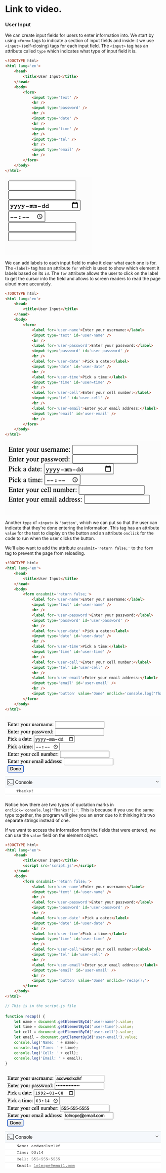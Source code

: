# Link to video.

### User Input

We can create input fields for users to enter information into. We start by using `<form>` tags to indicate a section of input fields and inside it we use   `<input>` (self-closing) tags for each input field. The `<input>` tag has an attribute called `type` which indicates what type of input field it is.

```html
<!DOCTYPE html>
<html lang='en'>
    <head>
        <title>User Input</title>
    </head>
    <body>
        <form>
            <input type='text' />
            <br />
            <input type='password' />
            <br />
            <input type='date' />
            <br />
            <input type='time' />
            <br />
            <input type='tel' />
            <br />
            <input type='email' />
            <br />
        </form>
    </body>
</html>
```

![](../../Images/js_input_1.png)

We can add labels to each input field to make it clear what each one is for. The `<label>` tag has an attribute `for` which is used to show which element it labels based on its `id`. The `for` attribute allows the user to click on the label to get the cursor into the field and allows to screen readers to read the page aloud more accurately.

```html
<!DOCTYPE html>
<html lang='en'>
    <head>
        <title>User Input</title>
    </head>
    <body>
        <form>
            <label for='user-name'>Enter your username:</label>
            <input type='text' id='user-name' />
            <br />
            <label for='user-password'>Enter your password:</label>
            <input type='password' id='user-password' />
            <br />
            <label for='user-date' >Pick a date:</label>
            <input type='date' id='user-date' />
            <br />
            <label for='user-time'>Pick a time:</label>
            <input type='time' id='user=time' />
            <br />
            <label for='user-cell'>Enter your cell number:</label>
            <input type='tel' id='user-cell' />
            <br />
            <label for='user-email'>Enter your email address:</label>
            <input type='email' id='user-email' />
            <br />
        </form>
    </body>
</html>
```

![](../../Images/js_input_2.png)

Another `type` of `<input>` is `'button'`, which we can put so that the user can indicate that they're done entering the information. This tag has an attribute `value` for the text to display on the button and an attribute `onclick` for the code to run when the user clicks the button.

We'll also want to add the attribute `onsubmit='return false;'` to the `form` tag to prevent the page from reloading.

```html
<!DOCTYPE html>
<html lang='en'>
    <head>
        <title>User Input</title>
    </head>
    <body>
        <form onsubmit='return false;'>
            <label for='user-name'>Enter your username:</label>
            <input type='text' id='user-name' />
            <br />
            <label for='user-password'>Enter your password:</label>
            <input type='password' id='user-password' />
            <br />
            <label for='user-date' >Pick a date:</label>
            <input type='date' id='user-date' />
            <br />
            <label for='user-time'>Pick a time:</label>
            <input type='time' id='user-time' />
            <br />
            <label for='user-cell'>Enter your cell number:</label>
            <input type='tel' id='user-cell' />
            <br />
            <label for='user-email'>Enter your email address:</label>
            <input type='email' id='user-email' />
            <br />
            <input type='button' value='Done' onclick='console.log("Thanks!");'>
        </form>
    </body>
</html>
```

![](../../Images/js_input_3.png)

Notice how there are two types of quotation marks in `onclick='console.log("Thanks!");'`. This is because if you use the same type together, the program will give you an error due to it thinking it's two separate strings instead of one.

If we want to access the information from the fields that were entered, we can use the `value` field on the element object.

```html
<!DOCTYPE html>
<html lang='en'>
    <head>
        <title>User Input</title>
        <script src='script.js'></script>
    </head>
    <body>
        <form onsubmit='return false;'>
            <label for='user-name'>Enter your username:</label>
            <input type='text' id='user-name' />
            <br />
            <label for='user-password'>Enter your password:</label>
            <input type='password' id='user-password' />
            <br />
            <label for='user-date' >Pick a date:</label>
            <input type='date' id='user-date' />
            <br />
            <label for='user-time'>Pick a time:</label>
            <input type='time' id='user-time' />
            <br />
            <label for='user-cell'>Enter your cell number:</label>
            <input type='tel' id='user-cell' />
            <br />
            <label for='user-email'>Enter your email address:</label>
            <input type='email' id='user-email' />
            <br />
            <input type='button' value='Done' onclick='recap();'>
        </form>
    </body>
</html>
```

```js
// This is in the script.js file

function recap() {
    let name = document.getElementById('user-name').value;
    let time = document.getElementById('user-time').value;
    let cell = document.getElementById('user-cell').value;
    let email = document.getElementById('user-email').value;
    console.log('Name: ' + name);
    console.log('Time: ' + time);
    console.log('Cell: ' + cell);
    console.log('Email: ' + email);
}
```

![](../../Images/js_input_4_.png)
